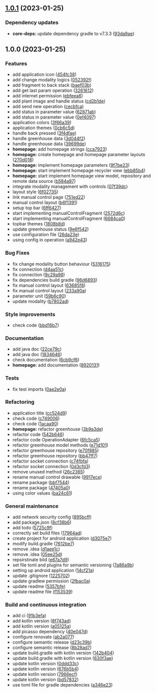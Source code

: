## [1.0.1](https://github.com/SmartGreenhouse-22-23/ClientMobile/compare/1.0.0...1.0.1) (2023-01-25)


### Dependency updates

* **core-deps:** update dependency gradle to v7.3.3 ([93da9ae](https://github.com/SmartGreenhouse-22-23/ClientMobile/commit/93da9ae1047dbb062a3666c65c74c1034017cf88))

## 1.0.0 (2023-01-25)


### Features

* add application icon ([454fc38](https://github.com/SmartGreenhouse-22-23/ClientMobile/commit/454fc3800c9b419b1fdb20b35bdc504b1c7b7971))
* add change modality logics ([052392f](https://github.com/SmartGreenhouse-22-23/ClientMobile/commit/052392f96baf64bda15bd14e79e1b299642561a2))
* add fragment to back stack ([baef03b](https://github.com/SmartGreenhouse-22-23/ClientMobile/commit/baef03bf1a167a4290153e858e6aa014fb138f6d))
* add get last param operation ([3261612](https://github.com/SmartGreenhouse-22-23/ClientMobile/commit/3261612dcf04b393524fcf1e0a30648562f262df))
* add internet permission ([ebfeea6](https://github.com/SmartGreenhouse-22-23/ClientMobile/commit/ebfeea62a3f966a335d7293842acaf3d27ab7a8a))
* add plant image and handle status ([cd2b1de](https://github.com/SmartGreenhouse-22-23/ClientMobile/commit/cd2b1ded00dd284da19e9befccf80246aecb33e2))
* add send new operation ([cecbfca](https://github.com/SmartGreenhouse-22-23/ClientMobile/commit/cecbfcab39c6167fc02d525b1af49bbb311befc9))
* add status in parameter value ([62871ab](https://github.com/SmartGreenhouse-22-23/ClientMobile/commit/62871ab899d2b86e4be18de764e877ca1ddbcd46))
* add status in parameter value ([0ef4097](https://github.com/SmartGreenhouse-22-23/ClientMobile/commit/0ef4097e2acf583aed7f670fde7812c67dc322d7))
* application colors ([3f66a39](https://github.com/SmartGreenhouse-22-23/ClientMobile/commit/3f66a3965bf6ead36cd4204769e2028ed0cf3f03))
* application themes ([0cb6c5d](https://github.com/SmartGreenhouse-22-23/ClientMobile/commit/0cb6c5d313b9d4a724b1f53a7c5ee9ec450a96f0))
* handle back pressed ([3f4dfae](https://github.com/SmartGreenhouse-22-23/ClientMobile/commit/3f4dfaecaeb0dc42944bf31d64dd2749d10c0a34))
* handle greenhouse data ([3d044f2](https://github.com/SmartGreenhouse-22-23/ClientMobile/commit/3d044f2e454bcf47b956a3c28d8da3bde0a1fe57))
* handle greenhouse data ([39699de](https://github.com/SmartGreenhouse-22-23/ClientMobile/commit/39699de93612310efefcc3a5be22718a2af845e6))
* **homepage:** add homepage strings ([cca7923](https://github.com/SmartGreenhouse-22-23/ClientMobile/commit/cca79237f7bdf60e311911d799b28acdcb46e8ff))
* **homepage:** create homepage and homepage parameter layouts ([270d018](https://github.com/SmartGreenhouse-22-23/ClientMobile/commit/270d018356172508ac3ad24bcbf28080e957df7f))
* **homepage:** implement homepage parameters ([9f7be23](https://github.com/SmartGreenhouse-22-23/ClientMobile/commit/9f7be2361aae12b0f499ddf5c5785197a1ece0da))
* **homepage:** start implement homepage recycler view ([ebb85b4](https://github.com/SmartGreenhouse-22-23/ClientMobile/commit/ebb85b42ae123e28594f89ca21d0a262a610876c))
* **homepage:** start implement homepage view model, repository and remote data source ([b584a97](https://github.com/SmartGreenhouse-22-23/ClientMobile/commit/b584a974bd5eebb1999d2b535c0241a6ffa84bb2))
* integrate modality management with controls ([07f39dc](https://github.com/SmartGreenhouse-22-23/ClientMobile/commit/07f39dc7facf5093d89970618e7b2fcc6a829bad))
* layout style ([6f02735](https://github.com/SmartGreenhouse-22-23/ClientMobile/commit/6f027359b2fe97ca5127277014c67e8e9e0d01da))
* link manual control page ([751ed22](https://github.com/SmartGreenhouse-22-23/ClientMobile/commit/751ed22e66667424e5be61dd6e9db701deb619e0))
* manual control layout ([b6f1391](https://github.com/SmartGreenhouse-22-23/ClientMobile/commit/b6f139118a76b06557bb6cdab8e87e71cbcdd3cf))
* setup top bar ([6ff6427](https://github.com/SmartGreenhouse-22-23/ClientMobile/commit/6ff6427b9f007a045261e038570b2efc9700a349))
* start implementing manualControlFragment ([2572d6c](https://github.com/SmartGreenhouse-22-23/ClientMobile/commit/2572d6c54f355faed7fdc7373fdaeb578fee753f))
* start implementing manualControlFragment ([6684ca0](https://github.com/SmartGreenhouse-22-23/ClientMobile/commit/6684ca075a89abe25d63f1c066704fe86b4d54b9))
* topbar themes ([1808b8d](https://github.com/SmartGreenhouse-22-23/ClientMobile/commit/1808b8d30e6eaf8195d6d4fd35b692ebed53b1a7))
* update greenhouse status ([9e6f542](https://github.com/SmartGreenhouse-22-23/ClientMobile/commit/9e6f542a841d67d64bd3fbaa41e56925d689cc8d))
* use configuration file ([26da23e](https://github.com/SmartGreenhouse-22-23/ClientMobile/commit/26da23e1b99e1767c146562bec70dabca749dc4b))
* using config in operation ([a942e43](https://github.com/SmartGreenhouse-22-23/ClientMobile/commit/a942e43f9b0a2d4dc9f0e56c835518dd09f9c92f))


### Bug Fixes

* fix change modality button behaviour ([5316175](https://github.com/SmartGreenhouse-22-23/ClientMobile/commit/53161752d6e00eecdea5e7bbd91aa4c3e7fa7a57))
* fix connection ([d4aa51c](https://github.com/SmartGreenhouse-22-23/ClientMobile/commit/d4aa51c70277d4b3efa4cecc36e418bc7451238e))
* fix connection ([9c29a98](https://github.com/SmartGreenhouse-22-23/ClientMobile/commit/9c29a985207a08fef91de6bead3d5ddb8633101d))
* fix dependencies build gradle ([96d6893](https://github.com/SmartGreenhouse-22-23/ClientMobile/commit/96d6893e281b8458c9759e6dcaaf758705e03c79))
* fix manual control layout ([63685f8](https://github.com/SmartGreenhouse-22-23/ClientMobile/commit/63685f80d5fc5a5258b674b06d6f76ffa93add2a))
* fix manual control layout ([233a90a](https://github.com/SmartGreenhouse-22-23/ClientMobile/commit/233a90a502b709d86816eb3cfa5bd32048040b47))
* parameter unit ([59b6c90](https://github.com/SmartGreenhouse-22-23/ClientMobile/commit/59b6c90bdddca25e6aa1145db83ba469891f75ee))
* update modality ([b7802ad](https://github.com/SmartGreenhouse-22-23/ClientMobile/commit/b7802ad23e00eb29930644c4ea89ddb8990a047a))


### Style improvements

* check code ([bbd16b7](https://github.com/SmartGreenhouse-22-23/ClientMobile/commit/bbd16b7c8648ae45274e1d090a14183b60934066))


### Documentation

* add java doc ([22ce79c](https://github.com/SmartGreenhouse-22-23/ClientMobile/commit/22ce79cf1579b06e8d6cbaff484bfa72b38f2fcb))
* add java doc ([1834646](https://github.com/SmartGreenhouse-22-23/ClientMobile/commit/1834646fff7cb7936c325fda6a4961182dea909d))
* check documentation ([6cb9cf6](https://github.com/SmartGreenhouse-22-23/ClientMobile/commit/6cb9cf604cf6264ad4fd1f25e80b3705efc31bf8))
* **homepage:** add documentation ([8920131](https://github.com/SmartGreenhouse-22-23/ClientMobile/commit/89201313b08541ba7bc706c0a9f71c31957a9068))


### Tests

* fix test imports ([0ae2e0a](https://github.com/SmartGreenhouse-22-23/ClientMobile/commit/0ae2e0a38be6e2fe27f4d5014109ae7070097906))


### Refactoring

* application title ([cc524d9](https://github.com/SmartGreenhouse-22-23/ClientMobile/commit/cc524d9bf8bc15670f5d1573146f497fdea291c9))
* check code ([c749006](https://github.com/SmartGreenhouse-22-23/ClientMobile/commit/c749006d0c5f7ba11d911594dbad4292cd9389af))
* check code ([1acaa90](https://github.com/SmartGreenhouse-22-23/ClientMobile/commit/1acaa9018a4ed99e54fa35e748e8c85166577e38))
* **homepage:** refactor greenhouse ([3b9a3de](https://github.com/SmartGreenhouse-22-23/ClientMobile/commit/3b9a3de30625a5dd133d69bc866ba8e0a8e06c56))
* refactor code ([542b646](https://github.com/SmartGreenhouse-22-23/ClientMobile/commit/542b646a1ebdc8e057fdabc1795d370b06b86246))
* refactor code OperationAdapter ([6fc5ca5](https://github.com/SmartGreenhouse-22-23/ClientMobile/commit/6fc5ca51efacd783e863fa819b7d2fc66f186a97))
* refactor greenhouse model methods ([e71d101](https://github.com/SmartGreenhouse-22-23/ClientMobile/commit/e71d101f54f88272fddbfc16c99b57f50783c900))
* refactor greenhouse repository ([e70f885](https://github.com/SmartGreenhouse-22-23/ClientMobile/commit/e70f885b76603c4851b6e2145218de19c1f93d79))
* refactor greenhouse repository ([bb47ff7](https://github.com/SmartGreenhouse-22-23/ClientMobile/commit/bb47ff7e595d9060f4efd1bc310f2100d627c5c0))
* refactor socket connection ([c74fbfa](https://github.com/SmartGreenhouse-22-23/ClientMobile/commit/c74fbfa8c8f306593670f62208991334fa18dc4f))
* refactor socket connection ([0d3cfd3](https://github.com/SmartGreenhouse-22-23/ClientMobile/commit/0d3cfd3e7a1e8eb7f76e92a60d736bc3b0a81748))
* remove unused method ([26c2365](https://github.com/SmartGreenhouse-22-23/ClientMobile/commit/26c2365170909b9bbd65f431667d1bb301289a2a))
* rename manual control drawable ([9917ece](https://github.com/SmartGreenhouse-22-23/ClientMobile/commit/9917ece98d3af8d522708ed3fc4996448dd86350))
* rename package ([bbf7544](https://github.com/SmartGreenhouse-22-23/ClientMobile/commit/bbf754463b2d845591ca67d6d3dd49db519279d5))
* rename package ([47405a0](https://github.com/SmartGreenhouse-22-23/ClientMobile/commit/47405a01056634b41443b33621377089bbb1a0f1))
* using color values ([ba24c61](https://github.com/SmartGreenhouse-22-23/ClientMobile/commit/ba24c61a6e833d847161f631c10a8884351bd5db))


### General maintenance

* add network security config ([895bcff](https://github.com/SmartGreenhouse-22-23/ClientMobile/commit/895bcff608d9686e872b392c66ae966fdea0d184))
* add package.json ([8cf38b6](https://github.com/SmartGreenhouse-22-23/ClientMobile/commit/8cf38b6b4101cb8542074f9f932bb84d8d25e1ab))
* add todo ([5725c9f](https://github.com/SmartGreenhouse-22-23/ClientMobile/commit/5725c9f407f34ee45450295bdc9e22b42ad9ca5d))
* correctly set build files ([17964ad](https://github.com/SmartGreenhouse-22-23/ClientMobile/commit/17964ad95e059dda84acba91709f654b4b6d4529))
* create project for android application ([d3075e7](https://github.com/SmartGreenhouse-22-23/ClientMobile/commit/d3075e7d5de8d3cea2f517082693d3faf7588d58))
* modify build.gradle ([7612be7](https://github.com/SmartGreenhouse-22-23/ClientMobile/commit/7612be77f4284cf111a6548751c3707bd0ee03c9))
* remove .idea ([d1aee1c](https://github.com/SmartGreenhouse-22-23/ClientMobile/commit/d1aee1ca9ebbe52f7422dec5914926f9752b5094))
* remove .idea ([05ee25d](https://github.com/SmartGreenhouse-22-23/ClientMobile/commit/05ee25deda6f299c48cc884bf0bbf0a9d2b8b1f0))
* repsirstinate bild ([e67a7d9](https://github.com/SmartGreenhouse-22-23/ClientMobile/commit/e67a7d9bb65beffa85b8d564723a7cbf7464a504))
* set file toml and plugins for semantic versioning ([7a86a9b](https://github.com/SmartGreenhouse-22-23/ClientMobile/commit/7a86a9b8f8a26fbb10ef0c23de7ee25e4197f908))
* setting up android application ([14cf21a](https://github.com/SmartGreenhouse-22-23/ClientMobile/commit/14cf21a9f63f88b4977947512da18b3f32ed6cae))
* update .gitignore ([1225702](https://github.com/SmartGreenhouse-22-23/ClientMobile/commit/12257027d040181bc23f021bb8d9c0db72e55928))
* update gradlew permission ([2fbac0a](https://github.com/SmartGreenhouse-22-23/ClientMobile/commit/2fbac0abb3b11298165e6daf72976e91b026b5d7))
* update readme ([5357bfe](https://github.com/SmartGreenhouse-22-23/ClientMobile/commit/5357bfebb8f07354e9831200af0d518a1bfa36f2))
* update readme file ([f153539](https://github.com/SmartGreenhouse-22-23/ClientMobile/commit/f153539923613b3d479c40d1a0b9a8b6abc6c18f))


### Build and continuous integration

* add ci ([91b3efa](https://github.com/SmartGreenhouse-22-23/ClientMobile/commit/91b3efad40b3793b2c941f5bec0385c933fc4fef))
* add kotlin version ([8f743ad](https://github.com/SmartGreenhouse-22-23/ClientMobile/commit/8f743ad085d48f25918ed70cf0915dd0fa5373cc))
* add kotlin version ([a05125a](https://github.com/SmartGreenhouse-22-23/ClientMobile/commit/a05125a7a82a3cd10ca3a23c012b0b4883580f5e))
* add picasso dependency ([40e047d](https://github.com/SmartGreenhouse-22-23/ClientMobile/commit/40e047dc51502961ea721f1585c9841eef461083))
* configure renovate ([ab2a077](https://github.com/SmartGreenhouse-22-23/ClientMobile/commit/ab2a077a86f520278c181e79c0eb72ffbcc54c42))
* configure semantic release ([d23c39b](https://github.com/SmartGreenhouse-22-23/ClientMobile/commit/d23c39b522fa82160aa61f30e788ecef316b4848))
* configure semantic release ([8b28ad7](https://github.com/SmartGreenhouse-22-23/ClientMobile/commit/8b28ad7c270e204094a3070edabd888429b9a38c))
* update build.gradle with kotlin version ([142b404](https://github.com/SmartGreenhouse-22-23/ClientMobile/commit/142b4048e4d6f54aed18576ed2f87d1dec8b049e))
* update build.gradle with kotlin version ([630f3ae](https://github.com/SmartGreenhouse-22-23/ClientMobile/commit/630f3ae1c4dee2f11cc05d6e0c8a2c8bcf165214))
* update kotlin version ([0ddd33c](https://github.com/SmartGreenhouse-22-23/ClientMobile/commit/0ddd33c7b53c96e4dd51184ffba733481a98527d))
* update kotlin version ([676b5b4](https://github.com/SmartGreenhouse-22-23/ClientMobile/commit/676b5b47550369517c9a40e54f38f9b52ad3771a))
* update kotlin version ([7966ecf](https://github.com/SmartGreenhouse-22-23/ClientMobile/commit/7966ecf2f9d2bc6b56f75bf01cafc3caa1d43780))
* update kotlin version ([bd57832](https://github.com/SmartGreenhouse-22-23/ClientMobile/commit/bd5783222062b356a79565cd1949c1eed5ee3bdf))
* use toml file for gradle dependencies ([a346e23](https://github.com/SmartGreenhouse-22-23/ClientMobile/commit/a346e23fc2af5097eb0dc9d40c9ceb6b5f39aa15))
